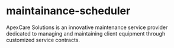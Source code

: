 # maintainance-scheduler
ApexCare Solutions is an innovative maintenance service provider dedicated to managing and maintaining client equipment through customized service contracts.
